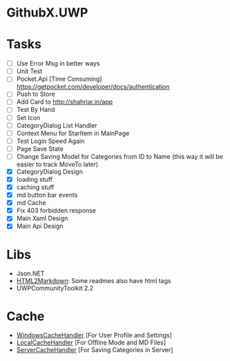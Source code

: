 # GithubX.UWP

# Tasks

- [ ] Use Error Msg in better ways
- [ ] Unit Test
- [ ] Pocket.Api [Time Consuming] https://getpocket.com/developer/docs/authentication
- [ ] Push to Store
- [ ] Add Card to http://shahriar.in/app
- [ ] Test By Hand
- [ ] Set Icon
- [ ] CategoryDialog List Handler
- [ ] Context Menu for StarItem in MainPage
- [ ] Test Login Speed Again
- [ ] Page Save State
- [ ] Change Saving Model for Categories from ID to Name (this way it will be easier to track MoveTo later)
- [x] CategoryDialog Design
- [x] loading stuff
- [x] caching stuff
- [x] md button bar events
- [x] md Cache
- [x] Fix 403 forbidden response
- [x] Main Xaml Design
- [x] Main Api Design

# Libs

* Json.NET
* [HTML2Markdown](https://github.com/baynezy/Html2Markdown): Some readmes also have html tags
* UWPCommunityToolkit 2.2

# Cache

* [WindowsCacheHandler](/GithubX.UWP/Services/Cache/WindowsCacheHandler.cs) [For User Profile and Settings]
* [LocalCacheHandler](/GithubX.UWP/Services/Cache/LocalCacheHandler.cs) [For Offline Mode and MD Files]
* [ServerCacheHandler](/GithubX.UWP/Services/Cache/ServerCacheHandler.cs) [For Saving Categories in Server]